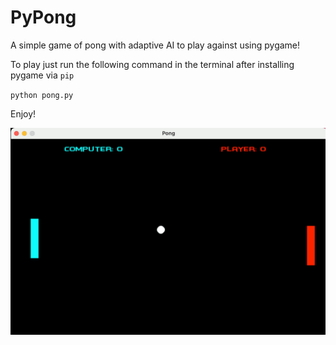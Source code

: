 # PyPong
A simple game of pong with adaptive AI to play against using pygame!

To play just run the following command in the terminal after installing pygame via `pip`

`python pong.py`

Enjoy!

![This is PyPong](pong.gif)
